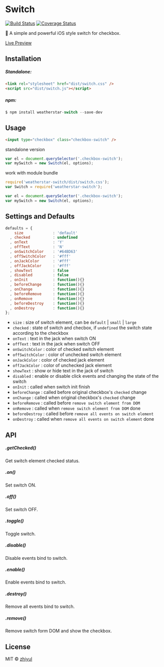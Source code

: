 # Switch

[![Build Status](https://travis-ci.org/zhiyul/Switch.svg?branch=master)](https://travis-ci.org/zhiyul/Switch)
[![Coverage Status](https://coveralls.io/repos/github/zhiyul/Switch/badge.svg?branch=master)](https://coveralls.io/github/zhiyul/Switch?branch=master)

:rabbit: A simple and powerful iOS style switch for checkbox.

[Live Preview](http://weatherstar.me/Switch/)

## Installation

##### Standalone:

```html
<link rel="stylesheet" href="dist/switch.css" />
<script src="dist/switch.js"></script>
```

##### npm:

```javascript
$ npm install weatherstar-switch --save-dev
```

## Usage

````html
<input type="checkbox" class="checkbox-switch" />
````

standalone version

````javascript
var el = document.querySelector('.checkbox-switch');
var mySwitch = new Switch(el, options);
````

work with module bundle

```javascript
require('weatherstar-switch/dist/switch.css');
var Switch = require('weatherstar-switch');

var el = document.querySelector('.checkbox-switch');
var mySwitch = new Switch(el, options);
```

## Settings and Defaults

```js
defaults = {
    size             : 'default'
  , checked          : undefined
  , onText           : 'Y'
  , offText          : 'N'
  , onSwitchColor    : '#64BD63'
  , offSwitchColor   : '#fff'
  , onJackColor      : '#fff'
  , offJackColor     : '#fff'
  , showText         : false
  , disabled         : false
  , onInit           : function(){}
  , beforeChange     : function(){}
  , onChange         : function(){}
  , beforeRemove     : function(){}
  , onRemove         : function(){}
  , beforeDestroy    : function(){}
  , onDestroy        : function(){}
};
```

- `size` : size of switch element, can be `default` | `small` | `large`
- `checked` : state of switch and checbox, if `undefined` the switch state according to the checkbox 
- `onText` :  text in the jack when switch ON
- `offText` : text in the jack when switch OFF
- `onSwitchColor` : color of checked switch element
- `offSwitchColor` : color of unchecked switch element
- `onJackColor` : color of checked jack element
- `offJackColor` : color of unchecked jack element
- `showText` : show or hide text in the jack of switch 
- `disabled` : enable or disable click events and changing the state of the switch
- `onInit` : called when switch init finish
- `beforeChange` : called before original checkbox's `checked` change
- `onChange` : called when original checkbox's `checked` change
- `beforeRemove` : called before `remove switch element from DOM`
- `onRemove` : called when `remove switch element from DOM` done
- `beforeDestroy` : called before  `remove all events on switch element`
- `onDestroy` : called when  `remove all events on switch element` done

## API

##### .getChecked()

Get switch element checked status.

##### .on()

Set switch ON.

##### .off()

Set switch OFF.

##### .toggle()

Toggle switch.

##### .disable()

Disable events bind to switch.

##### .enable()

Enable events bind to switch.

##### .destroy()

Remove all events bind to switch.

##### .remove()

Remove switch form DOM and show the checkbox.

## License

MIT © [zhiyul](http://github.com/zhiyul)

